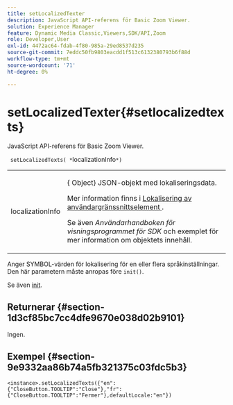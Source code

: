 ```yaml
---
title: setLocalizedTexter
description: JavaScript API-referens för Basic Zoom Viewer.
solution: Experience Manager
feature: Dynamic Media Classic,Viewers,SDK/API,Zoom
role: Developer,User
exl-id: 4472ac64-fdab-4f80-985a-29ed8537d235
source-git-commit: 7eddc50fb9803eacdd1f513c6132380793b6f88d
workflow-type: tm+mt
source-wordcount: '71'
ht-degree: 0%

---
```


# setLocalizedTexter{#setlocalizedtexts}

JavaScript API-referens för Basic Zoom Viewer.

` setLocalizedTexts( *`localizationInfo`*)`

<table id="table_896DFF34A68A403DB93A6D597461A573"> 
 <tbody> 
  <tr> 
   <td colname="col1"> <p> <span class="codeph"> <span class="varname"> localizationInfo </span> </span> </p> </td> 
   <td colname="col2"> <p> {<span class="codeph"> Object</span>} JSON-objekt med lokaliseringsdata. </p> <p>Mer information finns i <a href="../../../c-html5-s7-aem-asset-viewers/c-html5-20-basic-zoom-viewer-about/c-html5-20-basic-zoom-viewer-localization.md#concept-cbfc39344c494eb7b9f6a272cff0cc74" format="dita" scope="local"> Lokalisering av användargränssnittselement </a>. </p> <p> Se även <i>Användarhandboken för visningsprogrammet för SDK</i> och exemplet för mer information om objektets innehåll. </p> </td> 
  </tr> 
 </tbody> 
</table>

Anger SYMBOL-värden för lokalisering för en eller flera språkinställningar. Den här parametern måste anropas före `init()`.

Se även [init](../../../c-html5-s7-aem-asset-viewers/c-html5-20-basic-zoom-viewer-about/c-html5-20-basic-zoom-viewer-javascriptapiref/r-html5-basic-zoom-viewer-20-javascriptapiref-init.md#reference-aee94dd92a28410784f7a1792e28683b).

## Returnerar {#section-1d3cf85bc7cc4dfe9670e038d02b9101}

Ingen.

## Exempel {#section-9e9332aa86b74a5fb321375c03fdc5b3}

```
<instance>.setLocalizedTexts({"en":{"CloseButton.TOOLTIP":"Close"},"fr":{"CloseButton.TOOLTIP":"Fermer"},defaultLocale:"en"})
```

